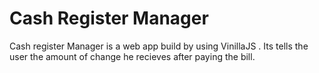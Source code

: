 # Cash Register Manager
 
Cash register Manager is a web app build by using VinillaJS . Its tells the user the amount of change he recieves after paying the bill.

